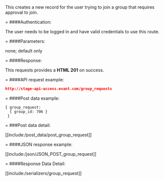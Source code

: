 <!-- --- title: POST /group_requests -->

This creates a new record for the user trying to join a group that requires approval to join.

=
####Authentication:

The user needs to be logged in and have valid credentials to use this route.

=
####Parameters:

none; default only

=
####Response:

This requests provides a <strong>HTML 201</strong> on success.

=
####API request example:
```json
http://stage-api-access.evant.com/group_requests
```

=
####Post data example:
```
{ group_request: 
  { group_id: 706 } 
 }
```

=
###Post data detail:

[[include:/post_data/post_group_request]]

=
####JSON response example:

[[include:/json/JSON_POST_group_request]]

=
####Response Data Detail:

[[include:/serializers/group_request]]